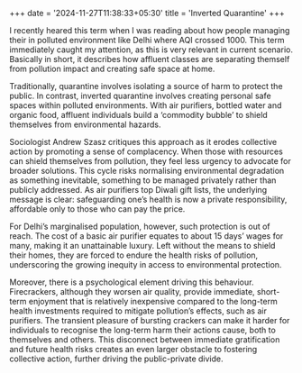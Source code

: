 +++
date = '2024-11-27T11:38:33+05:30'
title = 'Inverted Quarantine'
+++

I recently heared this term when I was reading about how people managing their in polluted environment like Delhi where AQI crossed 1000. This term immediately caught my attention, as this is very relevant in current scenario. Basically in short, it describes how affluent classes are separating themself from pollution impact and creating safe space at home.

Traditionally, quarantine involves isolating a source of harm to protect the public. In contrast, inverted quarantine involves creating personal safe spaces within polluted environments. With air purifiers, bottled water and organic food, affluent individuals build a ‘commodity bubble’ to shield themselves from environmental hazards.

Sociologist Andrew Szasz critiques this approach as it erodes collective action by promoting a sense of complacency. When those with resources can shield themselves from pollution, they feel less urgency to advocate for broader solutions. This cycle risks normalising environmental degradation as something inevitable, something to be managed privately rather than publicly addressed. As air purifiers top Diwali gift lists, the underlying message is clear: safeguarding one’s health is now a private responsibility, affordable only to those who can pay the price.

For Delhi’s marginalised population, however, such protection is out of reach. The cost of a basic air purifier equates to about 15 days’ wages for many, making it an unattainable luxury. Left without the means to shield their homes, they are forced to endure the health risks of pollution, underscoring the growing inequity in access to environmental protection.

Moreover, there is a psychological element driving this behaviour. Firecrackers, although they worsen air quality, provide immediate, short-term enjoyment that is relatively inexpensive compared to the long-term health investments required to mitigate pollution’s effects, such as air purifiers. The transient pleasure of bursting crackers can make it harder for individuals to recognise the long-term harm their actions cause, both to themselves and others. This disconnect between immediate gratification and future health risks creates an even larger obstacle to fostering collective action, further driving the public-private divide.
